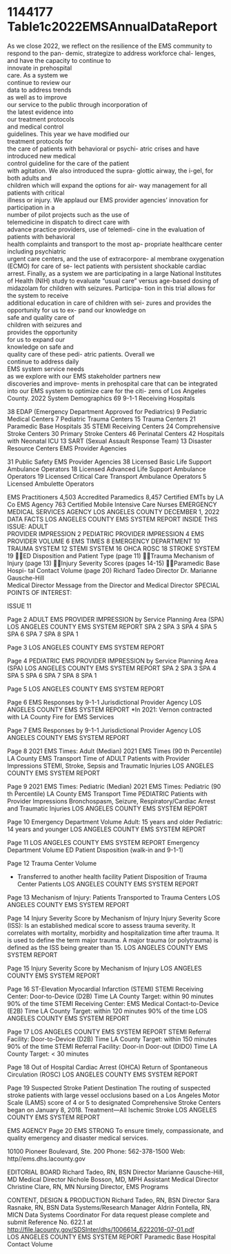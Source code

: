 # 1144177 Table1c2022EMSAnnualDataReport

As we close 2022, we reflect on the resilience 
of  the  EMS  community  to  respond  to  the  pan-
demic,  strategize  to  address  workforce  chal-
lenges,  and  have  the  capacity  to  continue  to  
innovate  in  prehospital  
care.   As   a   system   we   
continue  to  review  our  
data  to  address  trends  
as  well  as  to  improve  
our service to the public 
through  incorporation  of  
the  latest  evidence  into  
our  treatment  protocols  
and    medical    control    
guidelines. This year we 
have      modified      our      
treatment  protocols  for  
the  care  of  patients  with  behavioral  or  psychi-
atric  crises  and  have  introduced  new  medical  
control  guideline  for  the  care  of  the  patient  
with  agitation.  We  also  introduced  the  supra-
glottic  airway,  the  i-gel,  for  both  adults  and  
children  which  will  expand  the  options  for  air-
way  management  for  all  patients  with  critical  
illness or injury. We applaud our EMS provider 
agencies’   innovation   for   participation   in   a   
number  of  pilot  projects  such  as  the  use  of  
telemedicine  in  dispatch  to  direct  care  with  
advance  practice  providers,  use  of  telemedi-
cine  in  the  evaluation  of  patients  with  behavioral  
health  complaints  and  transport  to  the  most  ap-
propriate  healthcare  center  including  psychiatric  
urgent care centers, and the use of extracorpore-
al  membrane  oxygenation  (ECMO)  for  care  of  se-
lect  patients  with  persistent    shockable  cardiac  
arrest. Finally, as a system we are participating in 
a large National Institutes of Health (NIH) study to 
evaluate “usual care” versus age-based dosing of 
midazolam  for  children  with  seizures.  Participa-
tion  in  this  trial  allows  for  the  system  to  receive  
additional  education  in  care  of  children  with  sei-
zures  and  provides  the  opportunity  for  us  to  ex-
pand   our   knowledge   on   
safe   and   quality   care   of   
children  with  seizures  and  
provides    the    opportunity    
for    us    to    expand    our    
knowledge   on   safe   and   
quality  care  of  these  pedi-
atric   patients.   Overall   we   
continue  to  address  daily  
EMS  system  service  needs  
as we explore with our EMS 
stakeholder   partners   new   
discoveries   and   improve-
ments  in  prehospital  care  that  can  be  integrated  
into our EMS system to optimize care for the citi-
zens of Los Angeles County. 
2022 System Demographics 
69  9-1-1 Receiving Hospitals 
 
38 EDAP (Emergency Department Approved 
for Pediatrics) 
  9 Pediatric Medical Centers 
  7  Pediatric Trauma Centers 
15  Trauma Centers 
21  Paramedic Base Hospitals 
35  STEMI Receiving Centers 
24  Comprehensive Stroke Centers 
30  Primary Stroke Centers 
46  Perinatal Centers 
42  Hospitals with Neonatal ICU 
13  SART (Sexual Assault Response Team) 
13  Disaster Resource Centers 
EMS Provider Agencies 
 
31  Public Safety EMS Provider Agencies 
38  Licensed Basic Life Support Ambulance 
       Operators 
18  Licensed Advanced Life Support 
       Ambulance Operators 
19  Licensed Critical Care Transport 
       Ambulance Operators 
  5  Licensed Ambulette Operators 
 
EMS Practitioners 
4,503  Accredited Paramedics 
8,457  Certified EMTs by LA Co EMS Agency 
   763  Certified Mobile Intensive Care Nurses 
EMERGENCY MEDICAL 
SERVICES AGENCY 
LOS ANGELES COUNTY 
DECEMBER 1, 2022 
DATA FACTS 
LOS ANGELES COUNTY 
EMS SYSTEM REPORT 
INSIDE THIS ISSUE: 
ADULT  
PROVIDER 
IMPRESSION 
2 
PEDIATRIC 
PROVIDER 
IMPRESSION 
4 
EMS  
PROVIDER 
VOLUME 
6 
EMS TIMES 
8 
EMERGENCY 
DEPARTMENT 
10 
TRAUMA 
SYSTEM 
12 
STEMI 
SYSTEM 
16 
OHCA 
ROSC 
18 
STROKE 
SYSTEM 
19 
ED Disposition and 
Patient Type (page 11) 
Trauma Mechanism of 
Injury (page 13) 
Injury Severity Scores 
(pages 14-15) 
Paramedic Base Hospi-
tal Contact Volume 
(page 20) 
Richard Tadeo 
Director 
Dr. Marianne Gausche-Hill  
Medical Director 
Message from the Director and Medical Director 
SPECIAL POINTS 
OF INTEREST:
 
ISSUE 11 

Page 2 
ADULT EMS PROVIDER IMPRESSION by Service Planning Area (SPA) 
LOS ANGELES COUNTY EMS SYSTEM REPORT 
SPA 2 
SPA 3 
SPA 4 
SPA 5 
SPA 6 
SPA 7 
SPA 8 
SPA 1 

Page 3 
LOS ANGELES COUNTY EMS SYSTEM REPORT 

Page 4 
PEDIATRIC EMS PROVIDER IMPRESSION by Service Planning Area (SPA) 
LOS ANGELES COUNTY EMS SYSTEM REPORT 
SPA 2 
SPA 3 
SPA 4 
SPA 5 
SPA 6 
SPA 7 
SPA 8 
SPA 1 

Page 5 
LOS ANGELES COUNTY EMS SYSTEM REPORT 

Page 6 
EMS Responses by 9-1-1 Jurisdictional Provider Agency 
LOS ANGELES COUNTY EMS SYSTEM REPORT 
*In 2021: Vernon contracted with LA County Fire for EMS Services 

Page 7 
EMS Responses by 9-1-1 Jurisdictional Provider Agency 
LOS ANGELES COUNTY EMS SYSTEM REPORT 

Page 8 
2021 EMS Times: Adult (Median) 
2021 EMS Times (90
th
 Percentile) 
LA County EMS Transport Time of ADULT Patients with Provider Impressions 
STEMI, Stroke, Sepsis and Traumatic Injuries 
LOS ANGELES COUNTY EMS SYSTEM REPORT 

Page 9 
2021 EMS Times: Pediatric (Median) 
2021 EMS Times: Pediatric (90
th
 Percentile) 
LA County EMS Transport Time PEDIATRIC Patients with Provider Impressions 
Bronchospasm, Seizure, Respiratory/Cardiac Arrest and Traumatic Injuries 
LOS ANGELES COUNTY EMS SYSTEM REPORT 

Page 10 
Emergency Department Volume 
Adult: 
15 years and older 
Pediatric: 
14 years and younger 
LOS ANGELES COUNTY EMS SYSTEM REPORT 

Page 11 
LOS ANGELES COUNTY EMS SYSTEM REPORT 
Emergency Department Volume 
ED Patient 
Disposition 
(walk-in and 9-1-1) 

Page 12 
Trauma Center Volume 
* Transferred to another health facility 
Patient Disposition of Trauma Center Patients 
LOS ANGELES COUNTY EMS SYSTEM REPORT 

Page 13 
Mechanism of Injury: Patients Transported to Trauma Centers 
LOS ANGELES COUNTY EMS SYSTEM REPORT 

Page 14 
Injury Severity Score by Mechanism of Injury 
Injury Severity Score (ISS): Is an established medical score to assess trauma severity. It correlates with 
mortality, morbidity and hospitalization time after trauma. It is used to define the term major trauma. 
A major trauma (or polytrauma) is defined as the ISS being greater than 15. 
LOS ANGELES COUNTY EMS SYSTEM REPORT 

Page 15 
Injury Severity Score by Mechanism of Injury 
LOS ANGELES COUNTY EMS SYSTEM REPORT 

Page 16 
ST-Elevation Myocardial Infarction (STEMI) 
STEMI Receiving Center: Door-to-Device (D2B) Time 
LA County Target: within 90 minutes 90% of the time 
STEMI Receiving Center: EMS Medical Contact-to-Device (E2B) Time 
LA County Target: within 120 minutes 90% of the time 
LOS ANGELES COUNTY EMS SYSTEM REPORT 

Page 17 
LOS ANGELES COUNTY EMS SYSTEM REPORT 
STEMI Referral Facility: Door-to-Device (D2B) Time 
LA County Target: within 150 minutes 90% of the time 
STEMI Referral Facility: Door-in Door-out (DIDO) Time 
LA County Target: < 30 minutes 

Page 18 
Out of Hospital Cardiac Arrest (OHCA) 
Return of Spontaneous Circulation (ROSC) 
LOS ANGELES COUNTY EMS SYSTEM REPORT 

Page 19 
Suspected Stroke Patient Destination 
The routing of suspected stroke patients with large vessel occlusions based on a Los Angeles Motor Scale 
(LAMS) score of 4 or 5 to designated Comprehensive Stroke Centers began on January 8, 2018. 
Treatment—All Ischemic Stroke 
LOS ANGELES COUNTY EMS SYSTEM REPORT 

EMS AGENCY 
Page 20 
EMS STRONG 
To ensure timely, compassionate, 
and quality emergency and disaster 
medical services. 
 
10100 Pioneer Boulevard, Ste. 200 
Phone: 562-378-1500 
Web: http//ems.dhs.lacounty.gov 
 
 
EDITORIAL BOARD 
Richard Tadeo, RN, BSN 
Director 
Marianne Gausche-Hill, MD 
Medical Director 
Nichole Bosson, MD, MPH 
Assistant Medical Director 
Christine Clare, RN, MN 
Nursing Director, EMS Programs 
 
CONTENT, DESIGN & PRODUCTION 
Richard Tadeo, RN, BSN 
Director 
Sara Rasnake, RN, BSN 
Data Systems/Research Manager 
Aldrin Fontella, RN, MICN 
Data Systems Coordinator 
For data request please complete and submit Reference No. 622.1 at http://file.lacounty.gov/SDSInter/dhs/1006614_6222016-07-01.pdf  
LOS ANGELES COUNTY EMS SYSTEM REPORT 
Paramedic Base Hospital Contact Volume
